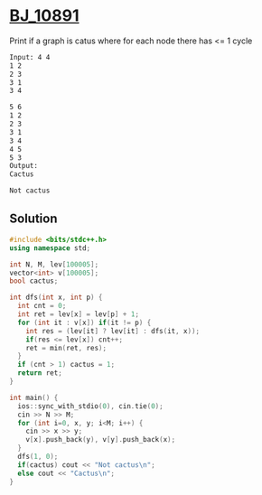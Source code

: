 # [BJ_10891](https://acmicpc.net/problem/10891)

Print if a graph is catus where for each node there has <= 1 cycle

```txt
Input: 4 4
1 2
2 3
3 1
3 4

5 6
1 2
2 3
3 1
3 4
4 5
5 3
Output:
Cactus

Not cactus
```

## Solution

```cpp
#include <bits/stdc++.h>
using namespace std;

int N, M, lev[100005];
vector<int> v[100005];
bool cactus;

int dfs(int x, int p) {
  int cnt = 0;
  int ret = lev[x] = lev[p] + 1;
  for (int it : v[x]) if(it != p) {
    int res = (lev[it] ? lev[it] : dfs(it, x));
    if(res <= lev[x]) cnt++;
    ret = min(ret, res);
  }
  if (cnt > 1) cactus = 1;
  return ret;
}

int main() {
  ios::sync_with_stdio(0), cin.tie(0);
  cin >> N >> M;
  for (int i=0, x, y; i<M; i++) {
    cin >> x >> y;
    v[x].push_back(y), v[y].push_back(x);
  }
  dfs(1, 0);
  if(cactus) cout << "Not cactus\n";
  else cout << "Cactus\n";
}
```
